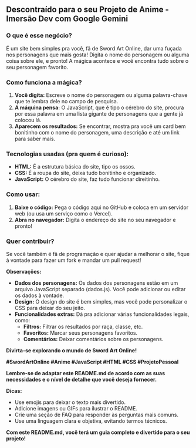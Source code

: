 ## **Descontraído para o seu Projeto de Anime** - Imersão Dev com Google Gemini

### **O que é esse negócio?**

É um site bem simples pra você, fã de Sword Art Online, dar uma fuçada nos personagens que mais gosta! Digita o nome do personagem ou alguma coisa sobre ele, e pronto! A mágica acontece e você encontra tudo sobre o seu personagem favorito.

### **Como funciona a mágica?**

1. **Você digita:** Escreve o nome do personagem ou alguma palavra-chave que te lembra dele no campo de pesquisa.
2. **A máquina pensa:** O JavaScript, que é tipo o cérebro do site, procura por essa palavra em uma lista gigante de personagens que a gente já colocou lá.
3. **Aparecem os resultados:** Se encontrar, mostra pra você um card bem bonitinho com o nome do personagem, uma descrição e até um link para saber mais.

### **Tecnologias usadas (pra quem é curioso):**

* **HTML:** É a estrutura básica do site, tipo os ossos.
* **CSS:** É a roupa do site, deixa tudo bonitinho e organizado.
* **JavaScript:** O cérebro do site, faz tudo funcionar direitinho.

### **Como usar:**

1. **Baixe o código:** Pega o código aqui no GitHub e coloca em um servidor web (ou usa um serviço como o Vercel).
2. **Abra no navegador:** Digita o endereço do site no seu navegador e pronto!

### **Quer contribuir?**

Se você também é fã de programação e quer ajudar a melhorar o site, fique à vontade para fazer um fork e mandar um pull request! 

**Observações:**

* **Dados dos personagens:** Os dados dos personagens estão em um arquivo JavaScript separado (dados.js). Você pode adicionar ou editar os dados à vontade.
* **Design:** O design do site é bem simples, mas você pode personalizar o CSS para deixar do seu jeito.
* **Funcionalidades extras:** Dá pra adicionar várias funcionalidades legais, como:
    * **Filtros:** Filtrar os resultados por raça, classe, etc.
    * **Favoritos:** Marcar seus personagens favoritos.
    * **Comentários:** Deixar comentários sobre os personagens.

**Divirta-se explorando o mundo de Sword Art Online!**

**#SwordArtOnline #Anime #JavaScript #HTML #CSS #ProjetoPessoal**

**Lembre-se de adaptar este README.md de acordo com as suas necessidades e o nível de detalhe que você deseja fornecer.**

**Dicas:**

* Use emojis para deixar o texto mais divertido.
* Adicione imagens ou GIFs para ilustrar o README.
* Crie uma seção de FAQ para responder às perguntas mais comuns.
* Use uma linguagem clara e objetiva, evitando termos técnicos.

**Com este README.md, você terá um guia completo e divertido para o seu projeto!**
